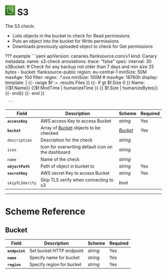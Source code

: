 # <img src='https://raw.githubusercontent.com/flanksource/flanksource-ui/main/src/icons/aws-s3.svg' style='height: 32px'/> S3

The S3 check:

* Lists objects in the bucket to check for Read permissions
* Puts an object into the bucket for Write permissions
* Downloads previously uploaded object to check for Get permissions

??? example
     ```yaml
     apiVersion: canaries.flanksource.com/v1
     kind: Canary
     metadata:
       name: s3-check
       annotations:
         trace: "false"
     spec:
       interval: 30
       s3Bucket:
         # Check for any backup not older than 7 days and min size 25 bytes
         - bucket: flanksource-public
           region: eu-central-1
           minSize: 50M
           maxAge: 10d
           filter:
             regex: .*.ova
             minSize: 100M
             # maxAge: 18760h
           display:
             template: |
               {{-  range $f := .results.Files   }}
               {{- if gt $f.Size 0 }}
                 Name: {{$f.Name}} {{$f.ModTime | humanizeTime }} {{ $f.Size | humanizeBytes}}
               {{- end}}
               {{- end  }}
     
     ```

| Field | Description | Scheme | Required |
| ----- | ----------- | ------ | -------- |
| **`accessKey`** | AWS access Key to access Bucket | *string* | Yes |
| **`bucket`** | Array of [Bucket](#bucket) objects to be checked | [*Bucket*](#bucket) | Yes |
| `description` | Description for the check | *string* |  |
| `icon` | Icon for overwriting default icon on the dashboard | *string* |  |
| `name` | Name of the check | *string* |  |
| **`objectPath`** | Path of object in bucket to | *string* | Yes |
| **`secretKey`** | AWS secret Key to access Bucket | *string* | Yes |
| `skipTLSVerify` | Skip TLS verify when connecting to s3 | *bool* |  |

---
# Scheme Reference
## Bucket

| Field | Description | Scheme | Required |
| ----- | ----------- | ------ | -------- |
| **`endpoint`** | Set bucket HTTP endpoint | *string* | Yes |
| **`name`** | Specify name for bucket | *string* | Yes |
| **`region`** | Specify region for bucket | *string* | Yes |